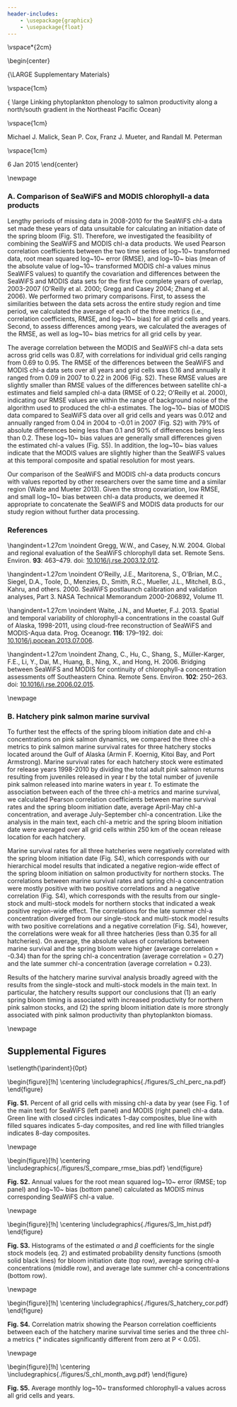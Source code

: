 ```yaml
--- 
header-includes:
    - \usepackage{graphicx}
    - \usepackage{float}
---
```






\vspace*{2cm}

\begin{center}

{\LARGE Supplementary Materials}

\vspace{1cm}

{ \large Linking phytoplankton phenology to salmon productivity along a
north/south gradient in the Northeast Pacific Ocean}

\vspace{1cm}

Michael J. Malick, Sean P. Cox, Franz J. Mueter, and Randall M. Peterman

\vspace{1cm}

6 Jan 2015
\end{center}

\newpage



### A. Comparison of SeaWiFS and MODIS chlorophyll-a data products

Lengthy periods of missing data in 2008-2010 for the SeaWiFS chl-a data set made
these years of data unsuitable for calculating an initiation date of the spring
bloom (Fig. S1). Therefore, we investigated the feasibility of combining the
SeaWiFS and MODIS chl-a data products. We used Pearson correlation coefficients
between the two time series of log~10~ transformed data, root mean squared
log~10~ error (RMSE), and log~10~ bias (mean of the absolute value of log~10~
transformed MODIS chl-a values minus SeaWiFS values) to quantify the covariation
and differences between the SeaWiFS and MODIS data sets for the first five
complete years of overlap, 2003-2007 (O'Reilly et al. 2000; Gregg and Casey
2004; Zhang et al. 2006). We performed two primary comparisons. First, to assess
the similarities between the data sets across the entire study region and time
period, we calculated the average of each of the three metrics (i.e., correlation
coefficients, RMSE, and log~10~ bias) for all grid cells and years. Second, to
assess differences among years, we calculated the averages of the RMSE, as well
as log~10~ bias metrics for all grid cells by year.

The average correlation between the MODIS and SeaWiFS chl-a data sets across
grid cells was 0.87, with correlations for individual grid cells ranging from
0.69 to 0.95. The RMSE of the differences between the SeaWiFS and MODIS chl-a
data sets over all years and grid cells was 0.16 and annually it ranged from
0.09 in 2007 to 0.22 in 2006 (Fig. S2). These RMSE values are slightly smaller
than RMSE values of the differences between satellite chl-a estimates and field
sampled chl-a data (RMSE of 0.22; O'Reilly et al. 2000), indicating our RMSE
values are within the range of background noise of the algorithm used to
produced the chl-a estimates. The log~10~ bias of MODIS data compared to SeaWiFS
data over all grid cells and years was 0.012 and annually ranged from 0.04 in
2004 to -0.01 in 2007 (Fig. S2) with 79% of absolute differences being less than
0.1 and 90% of differences being less than 0.2. These log~10~ bias values are
generally small differences given the estimated chl-a values (Fig. S5). In
addition, the log~10~ bias values indicate that the MODIS values are slightly
higher than the SeaWiFS values at this temporal composite and spatial resolution
for most years. 

Our comparison of the SeaWiFS and MODIS chl-a data products concurs with values
reported by other researchers over the same time and a similar region (Waite and
Mueter 2013). Given the strong covariation, low RMSE, and small log~10~ bias
between chl-a data products, we deemed it appropriate to concatenate the SeaWiFS
and MODIS data products for our study region without further data processing.



### References

\hangindent=1.27cm
\noindent Gregg, W.W., and Casey, N.W. 2004. Global and regional evaluation of the SeaWiFS
chlorophyll data set. Remote Sens. Environ. **93**: 463–479. 
doi: [10.1016/j.rse.2003.12.012](http://dx.doi.org/10.1016/j.rse.2003.12.012).

\hangindent=1.27cm
\noindent O’Reilly, J.E., Maritorena, S., O’Brian, M.C., Siegel, D.A., Toole,
D., Menzies, D., Smith, R.C., Mueller, J.L., Mitchell, B.G., Kahru, and 
others. 2000. SeaWiFS postlaunch calibration and validation analyses, Part 3.
NASA Technical Memorandum 2000-206892, Volume 11.

\hangindent=1.27cm
\noindent Waite, J.N., and Mueter, F.J. 2013. Spatial and temporal variability
of chlorophyll-a concentrations in the coastal Gulf of Alaska, 1998-2011, using
cloud-free reconstruction of SeaWiFS and MODIS-Aqua data. Prog. Oceanogr.
**116**: 179–192.
doi:
[10.1016/j.pocean.2013.07.006](http://dx.doi.org/10.1016/j.pocean.2013.07.006).

\hangindent=1.27cm
\noindent Zhang, C., Hu, C., Shang, S., Müller-Karger, F.E., Li, Y., Dai, M.,
Huang, B., Ning, X., and Hong, H. 2006. Bridging between SeaWiFS and MODIS for
continuity of chlorophyll-a concentration assessments off Southeastern China.
Remote Sens. Environ. **102**: 250–263.
doi: [10.1016/j.rse.2006.02.015](http://dx.doi.org/10.1016/j.rse.2006.02.015).


\newpage





### B. Hatchery pink salmon marine survival

To further test the effects of the spring bloom initiation date and chl-a
concentrations on pink salmon dynamics, we compared the three chl-a metrics to
pink salmon marine survival rates for three hatchery stocks located around the
Gulf of Alaska (Armin F. Koernig, Kitoi Bay,  and Port Armstrong). Marine
survival rates for each hatchery stock were estimated for release years
1998-2010 by dividing the total adult pink salmon returns resulting from
juveniles released in year $t$ by the total number of juvenile pink salmon
released into marine waters in year $t$. To estimate the association between
each of the three chl-a metrics and marine survival, we calculated Pearson
correlation coefficients between marine survival rates and the spring bloom
initiation date, average April-May chl-a concentration, and average
July-September chl-a concentration. Like the analysis in the main text, each
chl-a metric and the spring bloom initiation date were averaged over all grid
cells within 250 km of the ocean release location for each hatchery.

Marine survival rates for all three hatcheries were negatively correlated with
the spring bloom initiation date (Fig. S4), which corresponds with our
hierarchical model results that indicated a negative region-wide effect of the
spring bloom initiation on salmon productivity for northern stocks. The
correlations between marine survival rates and spring chl-a concentration were
mostly positive with two positive correlations and a negative correlation (Fig.
S4), which corresponds with the results from our single-stock and multi-stock
models for northern stocks that indicated a weak positive region-wide effect.
The correlations for the late summer chl-a concentration diverged from our
single-stock and multi-stock model results with two positive correlations and a
negative correlation (Fig. S4), however, the correlations were weak for all
three hatcheries (less than 0.35 for all hatcheries). On average, the absolute
values of correlations between marine survival and the spring bloom were higher
(average correlation = -0.34) than for the spring chl-a concentration (average
correlation = 0.27) and the late summer chl-a concentration (average correlation
= 0.23).

Results of the hatchery marine survival analysis broadly agreed with the results
from the single-stock and multi-stock models in the main text. In particular,
the hatchery results support our conclusions that (1) an early spring bloom
timing is associated with increased productivity for northern pink salmon
stocks, and (2) the spring bloom initiation date is more strongly associated
with pink salmon productivity than phytoplankton biomass.

\newpage

## Supplemental Figures

\setlength{\parindent}{0pt} 


\begin{figure}[!h]
\centering
\includegraphics{./figures/S_chl_perc_na.pdf}
\end{figure}

**Fig. S1.** Percent of all grid cells with missing chl-a data by
year (see Fig. 1 of the main text) for SeaWiFS (left panel) and MODIS (right
panel) chl-a data. Green line with closed circles indicates 1-day composites,
blue line with filled squares indicates 5-day composites, and red line with
filled triangles indicates 8-day composites.

\newpage


\begin{figure}[!h]
\centering
\includegraphics{./figures/S_compare_rmse_bias.pdf}
\end{figure}

**Fig. S2.** Annual values for the root mean squared log~10~ error
(RMSE; top panel) and log~10~ bias (bottom panel) calculated as MODIS minus
corresponding SeaWiFS chl-a value. 

\newpage


\begin{figure}[!h]
\centering
\includegraphics{./figures/S_lm_hist.pdf}
\end{figure}

**Fig. S3.** Histograms of the estimated $\alpha$ and $\beta$ coefficients for
the single stock models (eq. 2) and estimated probability density functions
(smooth solid black lines) for bloom initiation date (top row), average spring
chl-a concentrations (middle row), and average late summer chl-a concentrations
(bottom row).

\newpage


\begin{figure}[!h]
\centering
\includegraphics{./figures/S_hatchery_cor.pdf}
\end{figure}

**Fig. S4.** Correlation matrix showing the Pearson correlation coefficients
between each of the hatchery marine survival time series and the three chl-a
metrics (\* indicates significantly different from zero at P < 0.05). 
<!-- * -->

\newpage

\begin{figure}[!h]
\centering
\includegraphics{./figures/S_chl_month_avg.pdf}
\end{figure}

**Fig. S5.** Average monthly log~10~ transformed chlorophyll-a
values across all grid cells and years.



